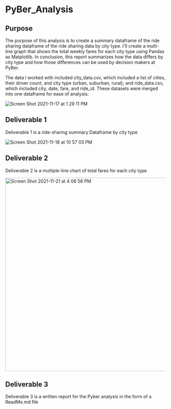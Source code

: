 # PyBer_Analysis

## Purpose
The purpose of this analysis is to create a summary dataframe of the ride sharing dataframe of the ride sharing data by city type. I'll create a multi-line graph that shows the total weekly fares for each city type using Pandas as Matplotlib. In conclusion, this report summarizes how the data differs by city type and how those differences can be used by decision makers at PyBer. 

The data I worked with included city_data.csv, which included a list of cities, their driver count, and city type (urban, suburban, rural); and ride_data.csv, which included city, date, fare, and ride_id. These datasets were merged into one dataframe for ease of analysis:

![Screen Shot 2021-11-17 at 1 29 11 PM](https://user-images.githubusercontent.com/89936913/142285420-148e4baa-4bbd-4169-b0de-41d293c66741.png)


## Deliverable 1
Deliverable 1 is a ride-sharing summary Dataframe by city type

![Screen Shot 2021-11-18 at 10 57 03 PM](https://user-images.githubusercontent.com/89936913/142579159-e48ae335-caeb-4bfd-a984-c327c627c0a8.png)

## Deliverable 2
Deliverable 2 is a multiple-line chart of total fares for each city type

<img width="605" alt="Screen Shot 2021-11-21 at 4 06 56 PM" src="https://user-images.githubusercontent.com/89936913/142784609-2f1cd224-5807-47b6-86d0-3417dd8654c0.png">


## Deliverable 3
Deliverable 3 is a written report for the Pyber analysis in the form of a ReadMe.md file
